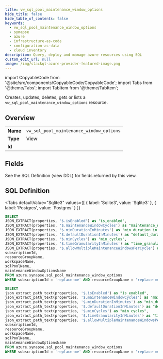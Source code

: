 ```yaml
--- 
title: vw_sql_pool_maintenance_window_options
hide_title: false
hide_table_of_contents: false
keywords:
  - vw_sql_pool_maintenance_window_options
  - synapse
  - azure
  - infrastructure-as-code
  - configuration-as-data
  - cloud inventory
description: Query, deploy and manage azure resources using SQL
custom_edit_url: null
image: /img/stackql-azure-provider-featured-image.png
---
```


import CopyableCode from '@site/src/components/CopyableCode/CopyableCode';
import Tabs from '@theme/Tabs';
import TabItem from '@theme/TabItem';

Creates, updates, deletes, gets or lists a <code>vw_sql_pool_maintenance_window_options</code> resource.

## Overview
<table><tbody>
<tr><td><b>Name</b></td><td><code>vw_sql_pool_maintenance_window_options</code></td></tr>
<tr><td><b>Type</b></td><td>View</td></tr>
<tr><td><b>Id</b></td><td><CopyableCode code="azure.synapse.vw_sql_pool_maintenance_window_options" /></td></tr>
</tbody></table>

## Fields

See the SQL Definition (view DDL) for fields returned by this view.

## SQL Definition

<Tabs
defaultValue="Sqlite3"
values={[
{ label: 'Sqlite3', value: 'Sqlite3' },
{ label: 'Postgres', value: 'Postgres' }
]}
>
<TabItem value="Sqlite3">

```sql
SELECT
JSON_EXTRACT(properties, '$.isEnabled') as "is_enabled",
JSON_EXTRACT(properties, '$.maintenanceWindowCycles') as "maintenance_window_cycles",
JSON_EXTRACT(properties, '$.minDurationInMinutes') as "min_duration_in_minutes",
JSON_EXTRACT(properties, '$.defaultDurationInMinutes') as "default_duration_in_minutes",
JSON_EXTRACT(properties, '$.minCycles') as "min_cycles",
JSON_EXTRACT(properties, '$.timeGranularityInMinutes') as "time_granularity_in_minutes",
JSON_EXTRACT(properties, '$.allowMultipleMaintenanceWindowsPerCycle') as "allow_multiple_maintenance_windows_per_cycle",
subscriptionId,
resourceGroupName,
workspaceName,
sqlPoolName,
maintenanceWindowOptionsName
FROM azure.synapse.sql_pool_maintenance_window_options
WHERE subscriptionId = 'replace-me' AND resourceGroupName = 'replace-me' AND workspaceName = 'replace-me' AND sqlPoolName = 'replace-me' AND maintenanceWindowOptionsName = 'replace-me';
```

</TabItem>
<TabItem value="Postgres">

```sql
SELECT
json_extract_path_text(properties, '$.isEnabled') as "is_enabled",
json_extract_path_text(properties, '$.maintenanceWindowCycles') as "maintenance_window_cycles",
json_extract_path_text(properties, '$.minDurationInMinutes') as "min_duration_in_minutes",
json_extract_path_text(properties, '$.defaultDurationInMinutes') as "default_duration_in_minutes",
json_extract_path_text(properties, '$.minCycles') as "min_cycles",
json_extract_path_text(properties, '$.timeGranularityInMinutes') as "time_granularity_in_minutes",
json_extract_path_text(properties, '$.allowMultipleMaintenanceWindowsPerCycle') as "allow_multiple_maintenance_windows_per_cycle",
subscriptionId,
resourceGroupName,
workspaceName,
sqlPoolName,
maintenanceWindowOptionsName
FROM azure.synapse.sql_pool_maintenance_window_options
WHERE subscriptionId = 'replace-me' AND resourceGroupName = 'replace-me' AND workspaceName = 'replace-me' AND sqlPoolName = 'replace-me' AND maintenanceWindowOptionsName = 'replace-me';
```

</TabItem>
</Tabs>
